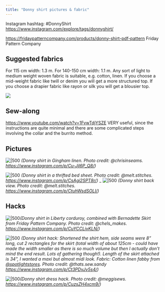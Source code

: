 ```yaml
---
title: "Donny shirt pictures & fabric"
---
```

Instagram hashtag: #DonnyShirt https://www.instagram.com/explore/tags/donnyshirt/

https://fridaypatterncompany.com/products/donny-shirt-pdf-pattern
Friday Pattern Company

## Suggested fabrics
For 115 cm width: 1.3 m. For 140-150 cm width: 1.1 m. 
Any sort of light to medium weight woven fabric is suitable, e.g. cotton, linen. If you choose a  mid-weight fabric like twill or denim you will get a more structured top. If you choose a drapier fabric like rayon or silk you will get a blousier top.

![](projects/attachments/Pasted%20image%2020230722170505.png)

## Sew-along
https://www.youtube.com/watch?v=1FvwTdjYSZE
VERY useful, since the instructions are quite minimal and there are some complicated steps involving the collar and the burrito method.

## Pictures

![|500](projects/attachments/Pasted%20image%2020230722170905.png)
_(Donny shirt in Gingham linen. Photo credit: @chrisinseams. https://www.instagram.com/p/Cu-Jjl6P_Q8/)_

![|500](projects/attachments/Pasted%20image%2020230722172537.png)
_(Donny shirt in a thrifted bed sheet. Photo credit: @melt.stitches. https://www.instagram.com/p/CsAgi2SPT8r/)_
_
![|500](projects/attachments/Pasted%20image%2020230722172639.png)
_(Donny shirt back view. Photo credit: @melt.stitches. https://www.instagram.com/p/CtuhWsdSOLI/)_


## Hacks
![|500](projects/attachments/Pasted%20image%2020230722171030.png)_(Donny shirt in Liberty corduroy, combined with Bernadette Skirt from Friday Pattern Company. Photo credit: @chels_makes. https://www.instagram.com/p/CuYCCLivKLN/)_

![|500](projects/attachments/Pasted%20image%2020230722171255.png)
_(Donny shirt hack: Shortened the shirt hem, side seams were 8” long, cut 2 rectangles for the skirt (total width of about 125cm - could have made the width smaller as there is so much volume but then I actually don’t mind the end result. Lots of gathering though!). Length of the skirt attached is 34”, I wanted a maxi but almost midi look. Fabric: Cotton linen fabby from [@spotlightstores](https://www.instagram.com/spotlightstores/).  Photo credit: @thats.sew.sandy https://www.instagram.com/p/Ct3PDvJv5s4/)_

![|500](projects/attachments/Pasted%20image%2020230722171923.png)_(Donny shirt dress hack. Photo credit: @meggisews. https://www.instagram.com/p/CuzsZH4xcm9/)_

